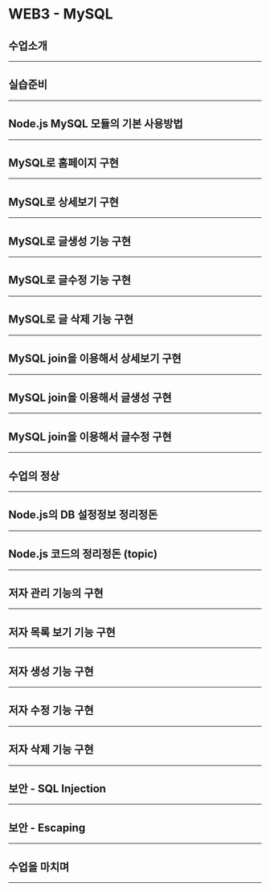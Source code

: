 # WEB3 - MySQL

## 수업소개




----------------------------------------

## 실습준비




----------------------------------------

## Node.js MySQL 모듈의 기본 사용방법




----------------------------------------

## MySQL로 홈페이지 구현




----------------------------------------

## MySQL로 상세보기 구현




----------------------------------------

## MySQL로 글생성 기능 구현




----------------------------------------

## MySQL로 글수정 기능 구현




----------------------------------------

## MySQL로 글 삭제 기능 구현




----------------------------------------

## MySQL join을 이용해서 상세보기 구현




----------------------------------------

## MySQL join을 이용해서 글생성 구현




----------------------------------------

## MySQL join을 이용해서 글수정 구현




----------------------------------------

## 수업의 정상




----------------------------------------

## Node.js의 DB 설정정보 정리정돈




----------------------------------------

## Node.js 코드의 정리정돈 (topic)




----------------------------------------

## 저자 관리 기능의 구현




----------------------------------------

## 저자 목록 보기 기능 구현




----------------------------------------

## 저자 생성 기능 구현




----------------------------------------

## 저자 수정 기능 구현




----------------------------------------

## 저자 삭제 기능 구현




----------------------------------------

## 보안 - SQL Injection




----------------------------------------

## 보안 - Escaping




----------------------------------------

## 수업을 마치며





----------------------------------------